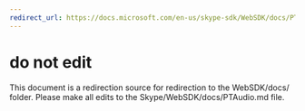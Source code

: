 ```yaml
---
redirect_url: https://docs.microsoft.com/en-us/skype-sdk/WebSDK/docs/PTAudio
---
```

# do not edit
This document is a redirection source for redirection to the WebSDK/docs/ folder. Please make all edits to the Skype/WebSDK/docs/PTAudio.md file.

